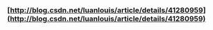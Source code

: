 ### [http://blog.csdn.net/luanlouis/article/details/41280959](http://blog.csdn.net/luanlouis/article/details/41280959)



